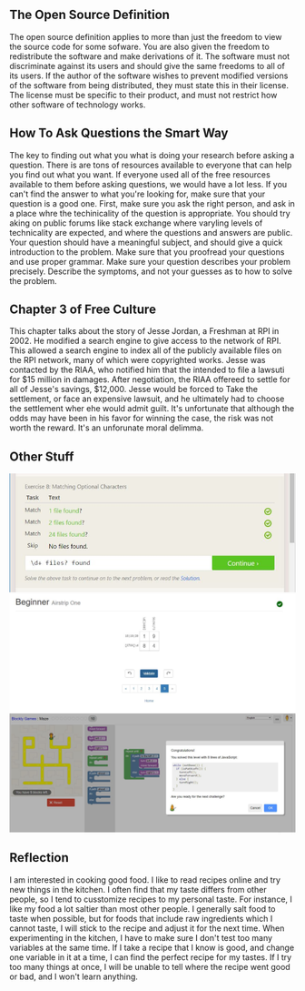 ## The Open Source Definition
The open source definition applies to more than just the freedom to view the source code for some sofware.  You are also given the freedom to redistribute the software and make derivations of it.  The software must not discriminate against its users and should give the same freedoms to all of its users.  If the author of the software wishes to prevent modified versions of the software from being distributed, they must state this in their license.  The license must be specific to their product, and must not restrict how other software of technology works.

## How To Ask Questions the Smart Way
The key to finding out what you what is doing your research before asking a question.  There is are tons of resources available to everyone that can help you find out what you want.  If everyone used all of the free resources available to them before asking questions, we would have a lot less.
If you can't find the answer to what you're looking for, make sure that your question is a good one.  First, make sure you ask the right person, and ask in a place whre the techinicality of the question is appropriate.  You should try aking on public forums like stack exchange where varyling levels of technicality are expected, and where the questions and answers are public.
Your question should have a meaningful subject, and should give a quick introduction to the problem.  Make sure that you proofread your questions and use proper grammar.  Make sure your question describes your problem precisely.  Describe the symptoms, and not your guesses as to how to solve the problem.

## Chapter 3 of Free Culture
This chapter talks about the story of Jesse Jordan, a Freshman at RPI in 2002.  He modified a search engine to give access to the network of RPI.  This allowed a search engine to index all of the publicly available files on the RPI network, many of which were copyrighted works.  Jesse was contacted by the RIAA, who notified him that the intended to file a lawsuti for $15 million in damages.  After negotiation, the RIAA offereed to settle for all of Jesse's savings, $12,000.  Jesse would be forced to Take the settlement, or face an expensive lawsuit, and he ultimately had to choose the settlement wher ehe would admit guilt.  It's unfortunate that although the odds may have been in his favor for winning the case, the risk was not worth the reward.  It's an unforunate moral delimma.

## Other Stuff
![metrom](images/regex.jpg)
![metrom](images/regex2.jpg)
![metrom](images/blockly.jpg)

## Reflection
I am interested in cooking good food.  I like to read recipes online and try new things in the kitchen.  I often find that my taste differs from other people, so I tend to cusstomize recipes to my personal taste.  For instance, I like my food a lot saltier than most other people.  I generally salt food to taste when possible, but for foods that include raw ingredients which I cannot taste, I will stick to the recipe and adjust it for the next time.  When experimenting in the kitchen, I have to make sure I don't test too many variables at the same time.  If I take a recipe that I know is good, and change one variable in it at a time, I can find the perfect recipe for my tastes.  If I try too many things at once, I will be unable to tell where the recipe went good or bad, and I won't learn anything.